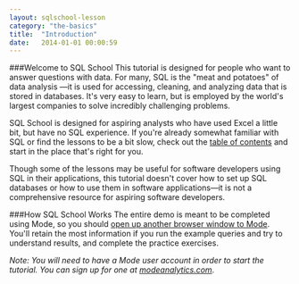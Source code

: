 ```yaml
---
layout: sqlschool-lesson
category: "the-basics"
title:  "Introduction"
date:   2014-01-01 00:00:59
---
```

###Welcome to SQL School
This tutorial is designed for people who want to answer questions with data. For many, SQL is the "meat and potatoes" of data analysis &mdash;it is used for accessing, cleaning, and analyzing data that is stored in databases. It's very easy to learn, but is employed by the world's largest companies to solve incredibly challenging problems.

SQL School is designed for aspiring analysts who have used Excel a little bit, but have no SQL experience. If you're already somewhat familiar with SQL or find the lessons to be a bit slow, check out the [table of contents](/toc.html) and start in the place that's right for you.

Though some of the lessons may be useful for software developers using SQL in their applications, this tutorial doesn't cover how to set up SQL databases or how to use them in software applications&mdash;it is not a comprehensive resource for aspiring software developers.

###How SQL School Works
The entire demo is meant to be completed using Mode, so you should <a href="https://modeanalytics.com" target="_blank">open up another browser window to Mode</a>. You'll retain the most information if you run the example queries and try to understand results, and complete the practice exercises.

*Note: You will need to have a Mode user account in order to start the tutorial. You can sign up for one at [modeanalytics.com](http://modeanalytics.com)*.

<!-- leave this out for now
###Other Ways to Learn

If you'd prefer something more lengthy and in-depth, you can check out some of these programs:

* [General Assembly](https://generalassemb.ly/education/data-analysis-moving-from-excel-to-sql "General Assembly")
* [Udacity](https://www.udacity.com/course/ud359 "Udacity")

If you got here looking for help on how to use Mode, try our [help site](http://help.modeanalytics.com) or jump directly to one of these lessons

* [Write a query](http://help.modeanalytics.com/getting-started/write-a-query.html "Write a query")
* [Get data](http://help.modeanalytics.com/getting-started/get-data.html "Get data")
-->